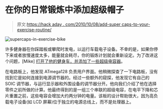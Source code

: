# 在你的日常锻炼中添加超级帽子

> 原文:[https://hack aday . com/2010/10/08/add-super caps-to-your-exercise-routine/](https://hackaday.com/2010/10/08/add-supercaps-to-your-exercise-routine/)

![](../Images/038307b107d18091171e333f1e2ccff8.png "supercaps-in-exercise-bike")

许多健身器在你踩踏板或攀爬时发电，以运行车载电子设备。不幸的是，如果你停下来或者放慢速度太多，能量就会耗尽，你的锻炼计划就会重新设定。为了改进这个问题，[Mike] [打开了他的健身车，并添加了一些超级电容器](http://grieg.gotdns.com/blog/?p=261)。

在电路板上，他发现 ATmega128 负责用户界面。他稍微探查了一下电路板，没有找到它是如何连接到电源调节器的。经过一些额外的窥探，他发现它有自己的 SOIC 调节器，与运行显示器和外围设备的调节器分开。他向我们介绍了他在选择零件之前所做的计算。他最终得到的是一组三个串联的超级电容，在电平下降和芯片重置之前，这些电容会增加大约两分钟的电量。该板的设计帮助很大，因为高负载电子设备(如 LCD 屏幕)位于独立的电源总线上，而不是处理器上。